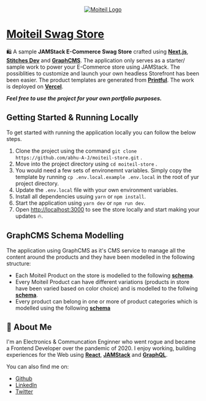 <p align="center">
	<a href="https://moiteil-store.vercel.app/">
		<img src="https://user-images.githubusercontent.com/49617450/150633713-a0cd531d-7717-479e-a6c2-ae94d68a2378.png" alt="Moiteil Logo">
	</a>
<p>

# [Moiteil Swag Store](https://moiteil-store.vercel.app/)

🛍️ A sample **JAMStack E-Commerce Swag Store** crafted using [**Next.js**](https://nextjs.org/), [**Stitches Dev**](https://www.stitches.dev/) and [**GraphCMS**](https://www.graphcms.com). The application only serves as a starter/ sample work to power your E-Commerce store using JAMStack. The possiblities to customize and launch your own headless Storefront has been been easier. The product templates are generated from [**Printful**](https://printful.com/). The work is deployed on [**Vercel**](https://www.vercel.com/).

**_Feel free to use the project for your own portfolio purposes._**

## Getting Started & Running Locally

To get started with running the application locally you can follow the below steps.

1. Clone the project using the command `git clone https://github.com/abhu-A-J/moiteil-store.git` .
2. Move into the project directory using `cd moiteil-store` .
3. You would need a few sets of environemnt variables. Simply copy the template by running `cp .env.local.example .env.local` in the root of yur project directory.
4. Update the `.env.local` file with your own environment variables.
5. Install all dependencies usuing `yarn` or `npm install`.
6. Start the application using `yarn dev` or `npm run dev`.
7. Open [http://localhost:3000](http://localhost:3000) to see the store locally and start making your updates 🔥.

## GraphCMS Schema Modelling

The application using GraphCMS as it's CMS service to manage all the content around the products and they have been modelled in the following structure:

- Each Moiteil Product on the store is modelled to the following [**schema**](./PRODUCT_SCHEMA.md).
- Every Moiteil Product can have different variations (products in store have been varied based on color choice) and is modelled to the follwing [**schema**](./PRODUCT_VARIANT_SCHEMA.md).
- Every product can belong in one or more of product categories which is modelled using the following [**schema**](./CATEGORY_SCHEMA.md)

## 🚀 About Me

I'm an Electronics & Communcation Enginner who went rogue and became a Frontend Developer over the pandemic of 2020. I enjoy working, building experiences for the Web using [**React**](https://www.react.com), [**JAMStack**](https://www.jamstack.com) and [**GraphQL**](https://graphql.org/).

You can also find me on:

- [Github](https://www.github.com/abhu-A-J)
- [LinkedIn](https://www.linkedin.com/in/abhushanaj/)
- [Twitter](https://twitter.com/abhushanAJ)
